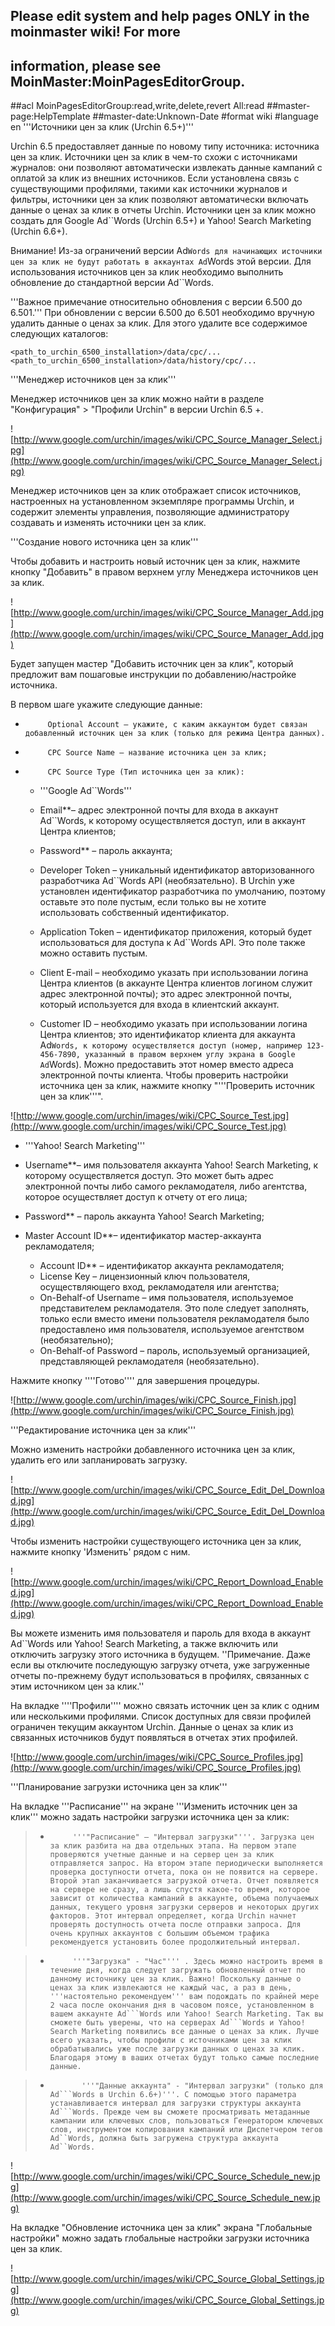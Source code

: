 ## Please edit system and help pages ONLY in the moinmaster wiki! For more
## information, please see MoinMaster:MoinPagesEditorGroup.
##acl MoinPagesEditorGroup:read,write,delete,revert All:read
##master-page:HelpTemplate
##master-date:Unknown-Date
#format wiki
#language en
'''Источники цен за клик (Urchin 6.5+)'''


Urchin 6.5 предоставляет данные по новому типу источника: источника цен за клик. Источники цен за клик в чем-то схожи с источниками журналов: они позволяют автоматически извлекать данные кампаний с оплатой за клик из внешних источников. Если установлена связь с существующими профилями, такими как источники журналов и фильтры, источники цен за клик позволяют автоматически включать данные о ценах за клик в отчеты Urchin. Источники цен за клик можно создать для Google Ad``Words (Urchin 6.5+) и Yahoo! Search Marketing (Urchin 6.6+).

Внимание! Из-за ограничений версии Ad```Words для начинающих источники цен за клик не будут работать в аккаунтах Ad```Words этой версии. Для использования источников цен за клик необходимо выполнить обновление до стандартной версии Ad``Words.

'''Важное примечание относительно обновления с версии 6.500 до 6.501.''' При обновлении с версии 6.500 до 6.501 необходимо вручную удалить данные о ценах за клик. Для этого удалите все содержимое следующих каталогов:

```
<path_to_urchin_6500_installation>/data/cpc/...
<path_to_urchin_6500_installation>/data/history/cpc/...
```

'''Менеджер источников цен за клик'''

Менеджер источников цен за клик можно найти в разделе "Конфигурация" > "Профили Urchin" в версии Urchin 6.5 +.

![http://www.google.com/urchin/images/wiki/CPC_Source_Manager_Select.jpg](http://www.google.com/urchin/images/wiki/CPC_Source_Manager_Select.jpg)

Менеджер источников цен за клик отображает список источников, настроенных на установленном экземпляре программы Urchin, и содержит элементы управления, позволяющие администратору создавать и изменять источники цен за клик.

'''Создание нового источника цен за клик'''

Чтобы добавить и настроить новый источник цен за клик, нажмите кнопку "Добавить" в правом верхнем углу Менеджера источников цен за клик.

![http://www.google.com/urchin/images/wiki/CPC_Source_Manager_Add.jpg](http://www.google.com/urchin/images/wiki/CPC_Source_Manager_Add.jpg)

Будет запущен мастер "Добавить источник цен за клик", который предложит вам пошаговые инструкции по добавлению/настройке источника.

В первом шаге укажите следующие данные:

-          Optional Account – укажите, с каким аккаунтом будет связан добавленный источник цен за клик (только для режима Центра данных).

-          CPC Source Name – название источника цен за клик;

-          CPC Source Type (Тип источника цен за клик):

  * '''Google Ad``Words'''

  * Email**– адрес электронной почты для входа в аккаунт Ad``Words, к которому осуществляется доступ, или в аккаунт Центра клиентов;
  * Password** – пароль аккаунта;
  * Developer Token – уникальный идентификатор авторизованного разработчика Ad``Words API (необязательно). В Urchin уже установлен идентификатор разработчика по умолчанию, поэтому оставьте это поле пустым, если только вы не хотите использовать собственный идентификатор.
  * Application Token – идентификатор приложения, который будет использоваться для доступа к Ad``Words API. Это поле также можно оставить пустым.
  * Client E-mail – необходимо указать при использовании логина Центра клиентов (в аккаунте Центра клиентов логином служит адрес электронной почты); это адрес электронной почты, который используется для входа в клиентский аккаунт.
  * Customer ID – необходимо указать при использовании логина Центра клиентов; это идентификатор клиента для аккаунта Ad```Words, к которому осуществляется доступ (номер, например 123-456-7890, указанный в правом верхнем углу экрана в Google Ad```Words). Можно предоставить этот номер вместо адреса электронной почты клиента.
Чтобы проверить настройки источника цен за клик, нажмите кнопку "'''Проверить источник цен за клик'''".

![http://www.google.com/urchin/images/wiki/CPC_Source_Test.jpg](http://www.google.com/urchin/images/wiki/CPC_Source_Test.jpg)

  * '''Yahoo! Search Marketing'''

  * Username**– имя пользователя аккаунта Yahoo! Search Marketing, к которому осуществляется доступ. Это может быть адрес электронной почты либо самого рекламодателя, либо агентства, которое осуществляет доступ к отчету от его лица;
  * Password** – пароль аккаунта Yahoo! Search Marketing;
  * Master Account ID**– идентификатор мастер-аккаунта рекламодателя;
    * Account ID** – идентификатор аккаунта рекламодателя;
    * License Key – лицензионный ключ пользователя, осуществляющего вход, рекламодателя или агентства;
    * On-Behalf-of Username – имя пользователя, используемое представителем рекламодателя. Это поле следует заполнять, только если вместо имени пользователя рекламодателя было предоставлено имя пользователя, используемое агентством (необязательно);
    * On-Behalf-of Password – пароль, используемый организацией, представляющей рекламодателя (необязательно).

Нажмите кнопку ''''Готово'''' для завершения процедуры.

![http://www.google.com/urchin/images/wiki/CPC_Source_Finish.jpg](http://www.google.com/urchin/images/wiki/CPC_Source_Finish.jpg)

'''Редактирование источника цен за клик'''

Можно изменить настройки добавленного источника цен за клик, удалить его или запланировать загрузку.

![http://www.google.com/urchin/images/wiki/CPC_Source_Edit_Del_Download.jpg](http://www.google.com/urchin/images/wiki/CPC_Source_Edit_Del_Download.jpg)

Чтобы изменить настройки существующего источника цен за клик, нажмите кнопку 'Изменить' рядом с ним.

![http://www.google.com/urchin/images/wiki/CPC_Report_Download_Enabled.jpg](http://www.google.com/urchin/images/wiki/CPC_Report_Download_Enabled.jpg)

Вы можете изменить имя пользователя и пароль для входа в аккаунт Ad``Words или Yahoo! Search Marketing, а также включить или отключить загрузку этого источника в будущем. ''Примечание. Даже если вы отключите последующую загрузку отчета, уже загруженные отчеты по-прежнему будут использоваться в профилях, связанных с этим источником цен за клик.''

На вкладке ''''Профили'''' можно связать источник цен за клик с одним или несколькими профилями. Список доступных для связи профилей ограничен текущим аккаунтом Urchin. Данные о ценах за клик из связанных источников будут появляться в отчетах этих профилей.

![http://www.google.com/urchin/images/wiki/CPC_Source_Profiles.jpg](http://www.google.com/urchin/images/wiki/CPC_Source_Profiles.jpg)

'''Планирование загрузки источника цен за клик'''

На вкладке '''Расписание''' на экране '''Изменить источник цен за клик''' можно задать настройки загрузки источника цен за клик:

> -          '''"Расписание" – "Интервал загрузки"'''. Загрузка цен за клик разбита на два отдельных этапа. На первом этапе проверяются учетные данные и на сервер цен за клик отправляется запрос. На втором этапе периодически выполняется проверка доступности отчета, пока он не появится на сервере. Второй этап заканчивается загрузкой отчета. Отчет появляется на сервере не сразу, а лишь спустя какое-то время, которое зависит от количества кампаний в аккаунте, объема получаемых данных, текущего уровня загрузки серверов и некоторых других факторов. Этот интервал определяет, когда Urchin начнет проверять доступность отчета после отправки запроса. Для очень крупных аккаунтов с большим объемом трафика рекомендуется установить более продолжительный интервал.

> -          '''"Загрузка" - "Час"''' . Здесь можно настроить время в течение дня, когда следует загружать обновленный отчет по данному источнику цен за клик. Важно! Поскольку данные о ценах за клик извлекаются не каждый час, а раз в день, '''настоятельно рекомендуем''' вам подождать по крайней мере 2 часа после окончания дня в часовом поясе, установленном в вашем аккаунте Ad```Words или Yahoo! Search Marketing. Так вы сможете быть уверены, что на серверах Ad```Words и Yahoo! Search Marketing появились все данные о ценах за клик. Лучше всего указать, чтобы профили с источниками цен за клик обрабатывались уже после загрузки данных о ценах за клик. Благодаря этому в ваших отчетах будут только самые последние данные.

> -            '''"Данные аккаунта" - "Интервал загрузки" (только для Ad```Words в Urchin 6.6+)'''. С помощью этого параметра устанавливается интервал для загрузки структуры аккаунта Ad```Words. Прежде чем вы сможете просматривать метаданные кампании или ключевых слов, пользоваться Генератором ключевых слов, инструментом копирования кампаний или Диспетчером тегов Ad``Words, должна быть загружена структура аккаунта Ad``Words.

![http://www.google.com/urchin/images/wiki/CPC_Source_Schedule_new.jpg](http://www.google.com/urchin/images/wiki/CPC_Source_Schedule_new.jpg)

На вкладке "Обновление источника цен за клик" экрана "Глобальные настройки" можно задать глобальные настройки загрузки источника цен за клик.

![http://www.google.com/urchin/images/wiki/CPC_Source_Global_Settings.jpg](http://www.google.com/urchin/images/wiki/CPC_Source_Global_Settings.jpg)